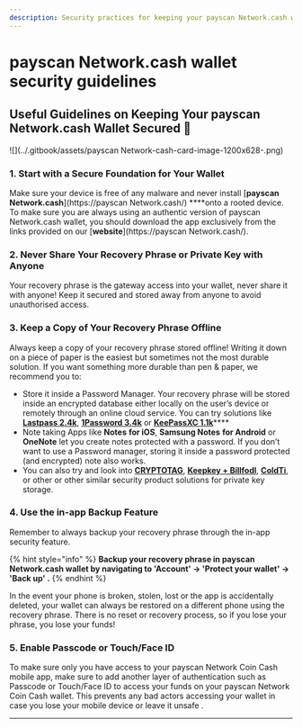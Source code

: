 ```yaml
---
description: Security practices for keeping your payscan Network.cash wallet secured
---
```


# payscan Network.cash wallet security guidelines

## Useful Guidelines on Keeping Your payscan Network.cash Wallet Secured 🔐

![](../.gitbook/assets/payscan Network-cash-card-image-1200x628-.png)

###  **1. Start with a Secure Foundation for Your Wallet**

Make sure your device is free of any malware and never install [**payscan Network.cash**](https://payscan Network.cash/) ****onto a rooted device. To make sure you are always using an authentic version of payscan Network.cash wallet, you should download the app exclusively from the links provided on our [**website**](https://payscan Network.cash/).

### **2. Never Share Your Recovery Phrase or Private Key with Anyone**

Your recovery phrase is the gateway access into your wallet, never share it with anyone! Keep it secured and stored away from anyone to avoid unauthorised access. 

### **3. Keep a Copy of Your Recovery Phrase Offline**

Always keep a copy of your recovery phrase stored offline! Writing it down on a piece of paper is the easiest but sometimes not the most durable solution. If you want something more durable than pen & paper, we recommend you to:

* Store it inside a Password Manager. Your recovery phrase will be stored inside an encrypted database either locally on the user’s device or remotely through an online cloud service. You can try solutions like [**Lastpass 2.4k**](https://lastpass.com/), [**1Password 3.4k**](https://1password.com/) or [**KeePassXC 1.1k**](https://keepassxc.org/)\*\*\*\*
* Note taking Apps like **Notes** **for iOS**, **Samsung Notes** **for Android** or **OneNote** let you create notes protected with a password. If you don’t want to use a Password manager, storing it inside a password protected \(and encrypted\) note also works.
* You can also try and look into [**CRYPTOTAG**](https://cryptotag.live/), [**Keepkey + Billfodl**](https://privacypros.live/keepkey/buy/), [**ColdTi**](https://coldti.com/), or other or other similar security product solutions for private key storage.

### **4. Use the in-app Backup Feature**

Remember to always backup your recovery phrase through the in-app security feature. 

{% hint style="info" %}
**Backup your recovery phrase in payscan Network.cash wallet by navigating to 'Account' -&gt; 'Protect your wallet' -&gt; 'Back up' .**
{% endhint %}

In the event your phone is broken, stolen, lost or the app is accidentally deleted, your wallet can always be restored on a different phone using the recovery phrase. There is no reset or recovery process, so if you lose your phrase, you lose your funds!

### **5. Enable Passcode or Touch/Face ID**

To make sure only you have access to your payscan Network Coin Cash mobile app, make sure to add another layer of authentication such as Passcode or Touch/Face ID to access your funds on your payscan Network Coin Cash wallet. This prevents any bad actors accessing your wallet in case you lose your mobile device or leave it unsafe .  
****



